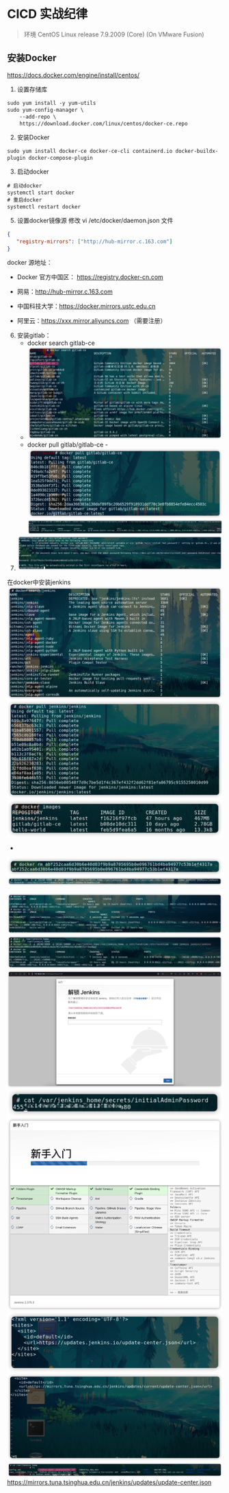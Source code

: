 # CICD 实战纪律

> 环境
> CentOS Linux release 7.9.2009 (Core) (On VMware Fusion)

## 安装Docker
https://docs.docker.com/engine/install/centos/

1. 设置存储库
```shell
sudo yum install -y yum-utils
sudo yum-config-manager \
    --add-repo \
    https://download.docker.com/linux/centos/docker-ce.repo
```

2. 安装Docker
```shell
sudo yum install docker-ce docker-ce-cli containerd.io docker-buildx-plugin docker-compose-plugin
```
3. 启动docker
```shell
# 启动docker
systemctl start docker
# 重启docker
systemctl restart docker
```
5. 设置docker镜像源
    修改 vi /etc/docker/daemon.json 文件
```json
{  
   "registry-mirrors": ["http://hub-mirror.c.163.com"]  
}
```
docker 源地址：
- Docker 官方中国区： https://registry.docker-cn.com

- 网易：http://hub-mirror.c.163.com

- 中国科技大学：https://docker.mirrors.ustc.edu.cn

- 阿里云：https://xxx.mirror.aliyuncs.com （需要注册）
6. 安装gitlab：
    - docker search gitlab-ce
    - ![](images/docker_search_gitlab-ce.png)
    - docker pull gitlab/gitlab-ce
      -![](images/Pasted%20image%2020230210110656.png)
      ![](images/Pasted%20image%2020230210110636.png)
1. ![](images/Pasted%20image%2020230210131021.png)

在docker中安装jenkins
![](images/Pasted%20image%2020230210230537.png)
![](images/Pasted%20image%2020230210233637.png)
![](images/Pasted%20image%2020230210233716.png)

-
![](images/Pasted%20image%2020230210232240.png)
![](images/Pasted%20image%2020230210233916.png)

![](images/Pasted%20image%2020230210233952.png)
![](images/Pasted%20image%2020230210235004.png)
![](images/Pasted%20image%2020230210235248.png)
![](images/Pasted%20image%2020230210235412.png)
![](images/Pasted%20image%2020230210235738.png)
![](images/Pasted%20image%2020230211001941.png)
![](images/Pasted%20image%2020230211002215.png)
![](images/Pasted%20image%2020230211002721.png)
https://mirrors.tuna.tsinghua.edu.cn/jenkins/updates/update-center.json